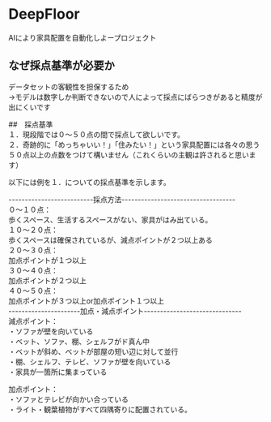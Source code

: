 # DeepFloor  
AIにより家具配置を自動化しよープロジェクト  

## なぜ採点基準が必要か  
データセットの客観性を担保するため  
    ->モデルは数字しか判断できないので人によって採点にばらつきがあると精度が出にくいです  

##　採点基準  
１．現段階では０～５０点の間で採点して欲しいです。  
２．奇跡的に「めっちゃいい！」「住みたい！」という家具配置には各々の思う５０点以上の点数をつけて構いません（これくらいの主観は許されると思います）  

以下には例を１．についての採点基準を示します。  

--------------------------採点方法-----------------------------------  
０～１０点：  
歩くスペース、生活するスペースがない、家具がはみ出ている。  
１０～２０点：  
歩くスペースは確保されているが、減点ポイントが２つ以上ある  
２０～３０点：  
加点ポイントが１つ以上  
３０～４０点：  
加点ポイントが２つ以上   
４０～５０点：  
加点ポイントが３つ以上or加点ポイント１つ以上  
----------------------加点・減点ポイント------------------------------  
減点ポイント：  
・ソファが壁を向いている  
・ベット、ソファ、棚、シェルフがド真ん中  
・ベットが斜め、ベットが部屋の短い辺に対して並行  
・棚、シェルフ、テレビ、ソファが壁を向いている    
・家具が一箇所に集まっている  

加点ポイント：  
・ソファとテレビが向かい合っている  　　  
・ライト・観葉植物がすべて四隅寄りに配置されている。  
 